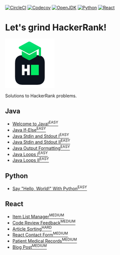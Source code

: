 [![CircleCI](https://img.shields.io/circleci/build/gh/hanggrian/grind-hackerrank)](https://app.circleci.com/pipelines/github/hanggrian/grind-hackerrank/)
[![Codecov](https://img.shields.io/codecov/c/gh/hanggrian/grind-hackerrank)](https://app.codecov.io/gh/hanggrian/grind-hackerrank/)
[![OpenJDK](https://img.shields.io/badge/java-8+-f80000)](https://docs.oracle.com/javase/8/)
[![Python](https://img.shields.io/badge/python-3+-3776ab)](https://docs.python.org/3/whatsnew/3.13.html)
[![React](https://img.shields.io/badge/react-19+-61dafb)](https://react.dev/blog/2024/12/05/react-19/)

# Let's grind HackerRank!

![The project logo.](https://github.com/hanggrian/grind-hackerrank/raw/assets/logo.png)

Solutions to HackerRank problems.

## Java

- [Welcome to Java!<sup>EASY</sup>](https://hanggrian.github.io/grind-hackerrank/welcome-to-java)
- [Java If-Else<sup>EASY</sup>](https://hanggrian.github.io/grind-hackerrank/java-if-else)
- [Java Stdin and Stdout I<sup>EASY</sup>](https://hanggrian.github.io/grind-hackerrank/java-stdin-and-stdout-i)
- [Java Stdin and Stdout II<sup>EASY</sup>](https://hanggrian.github.io/grind-hackerrank/java-stdin-and-stdout-ii)
- [Java Output Formatting<sup>EASY</sup>](https://hanggrian.github.io/grind-hackerrank/java-output-formatting)
- [Java Loops I<sup>EASY</sup>](https://hanggrian.github.io/grind-hackerrank/java-loops-i)
- [Java Loops II<sup>EASY</sup>](https://hanggrian.github.io/grind-hackerrank/java-loops-ii)

## Python

- [Say "Hello, World!" With Python<sup>EASY</sup>](https://hanggrian.github.io/grind-hackerrank/py-hello-world)

## React

- [Item List Manager<sup>MEDIUM</sup>](https://hanggrian.github.io/grind-hackerrank/item-list-manager)
- [Code Review Feedback<sup>MEDIUM</sup>](https://hanggrian.github.io/grind-hackerrank/code-review-feedback)
- [Article Sorting<sup>HARD</sup>](https://hanggrian.github.io/grind-hackerrank/react-article-sorting)
- [React Contact Form<sup>MEDIUM</sup>](https://hanggrian.github.io/grind-hackerrank/react-contact-form)
- [Patient Medical Records<sup>MEDIUM</sup>](https://hanggrian.github.io/grind-hackerrank/patient-medical-records)
- [Blog Post<sup>MEDIUM</sup>](https://hanggrian.github.io/grind-hackerrank/blog-post)
